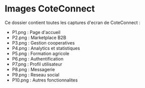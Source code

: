 # Images CoteConnect 
 
Ce dossier contient toutes les captures d'ecran de CoteConnect : 
 
- P1.png : Page d'accueil 
- P2.png : Marketplace B2B 
- P3.png : Gestion cooperatives 
- P4.png : Analytics et statistiques 
- P5.png : Formation agricole 
- P6.png : Authentification 
- P7.png : Profil utilisateur 
- P8.png : Messagerie 
- P9.png : Reseau social 
- P10.png : Autres fonctionnalites 

